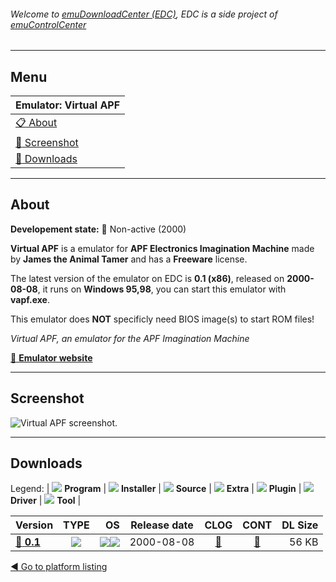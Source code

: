 ###### Welcome to [emuDownloadCenter (EDC)](https://github.com/PhoenixInteractiveNL/emuDownloadCenter/wiki/), EDC is a side project of [emuControlCenter](https://github.com/PhoenixInteractiveNL/emuControlCenter/wiki/)
***
## Menu
| **Emulator: Virtual APF** |
|:---------|
| [:clipboard: About](#about) |
| [:sunrise: Screenshot](#screenshot) |
| [:floppy_disk: Downloads](#downloads) |
***
## About
**Developement state:** :red_circle: Non-active (2000)

**Virtual APF** is a emulator for **APF Electronics Imagination Machine** made by **James the Animal Tamer** and has a **Freeware** license.

The latest version of the emulator on EDC is **0.1 (x86)**, released on **2000-08-08**, it runs on **Windows 95,98**, you can start this emulator with **vapf.exe**.

This emulator does **NOT** specificly need BIOS image(s) to start ROM files!

_Virtual APF, an emulator for the APF Imagination Machine_

[:link: **Emulator website**](http://www.geocities.com/emucompboy/)
***
## Screenshot
![](https://raw.githubusercontent.com/PhoenixInteractiveNL/emuDownloadCenter/master/hooks/virtualapf/emulator_screen_01.jpg "Virtual APF screenshot.")
***
## Downloads
Legend: | 
![](https://raw.githubusercontent.com/wiki/PhoenixInteractiveNL/emuDownloadCenter/images_misc/icon_program_24.png) **Program** | 
![](https://raw.githubusercontent.com/wiki/PhoenixInteractiveNL/emuDownloadCenter/images_misc/icon_installer_24.png) **Installer** | 
![](https://raw.githubusercontent.com/wiki/PhoenixInteractiveNL/emuDownloadCenter/images_misc/icon_source_code_24.png) **Source** | 
![](https://raw.githubusercontent.com/wiki/PhoenixInteractiveNL/emuDownloadCenter/images_misc/icon_extra_24.png) **Extra** | 
![](https://raw.githubusercontent.com/wiki/PhoenixInteractiveNL/emuDownloadCenter/images_misc/icon_plugin_24.png) **Plugin** | 
![](https://raw.githubusercontent.com/wiki/PhoenixInteractiveNL/emuDownloadCenter/images_misc/icon_driver_24.png) **Driver** | 
![](https://raw.githubusercontent.com/wiki/PhoenixInteractiveNL/emuDownloadCenter/images_misc/icon_tool_24.png) **Tool** | 
 
| Version | TYPE | OS | Release date | CLOG | CONT | DL Size |
|:--------|:----:|---:|:------------:|:----:|:----:|--------:|
| [:floppy_disk: **0.1**](https://github.com/PhoenixInteractiveNL/edc-repo0001/raw/master/virtualapf/0.1.7z) | ![](https://raw.githubusercontent.com/wiki/PhoenixInteractiveNL/emuDownloadCenter/images_misc/icon_program_24.png) | ![](https://raw.githubusercontent.com/wiki/PhoenixInteractiveNL/emuDownloadCenter/images_misc/logo_windows_24.png)![](https://raw.githubusercontent.com/wiki/PhoenixInteractiveNL/emuDownloadCenter/images_misc/icon_32-bit_24.png) | 2000-08-08 | [:page_facing_up:](https://github.com/PhoenixInteractiveNL/edc-repo0001/blob/master/virtualapf/0.1_changelog.txt) | [:mag_right:](https://github.com/PhoenixInteractiveNL/edc-repo0001/blob/master/virtualapf/0.1_contents.txt) | 56 KB |

[:arrow_backward: Go to platform listing](https://github.com/PhoenixInteractiveNL/emuDownloadCenter/wiki/EDC-Platform-List)
